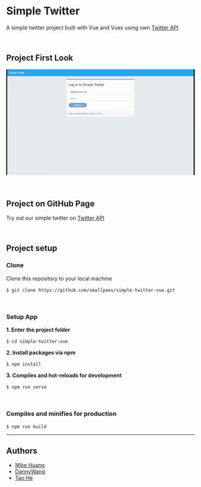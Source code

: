 # Simple Twitter
A simple twitter project built with Vue and Vuex using own [Twitter API](https://github.com/smallpaes/simple-twitter-express-starter)

<p>&nbsp;</p>

## Project First Look
![Simple Twitter Project First Look](project-first-look.gif)

<p>&nbsp;</p>

## Project on GitHub Page
Try out our simple twitter on [Twitter API](https://smallpaes.github.io/simple-twitter-vue/)

<p>&nbsp;</p>

## Project setup
### Clone

Clone this repository to your local machine

```
$ git clone https://github.com/smallpaes/simple-twitter-vue.git
```

<p>&nbsp;</p>

### Setup App
**1. Enter the project folder**

```
$ cd simple-twitter-vue
```

**2. Install packages via npm**

```
$ npm install
```

**3. Compiles and hot-reloads for development**
```
$ npm run serve
```

<p>&nbsp;</p>

### Compiles and minifies for production
```
$ npm run build
```

___


## Authors
- [Mike Huang](https://github.com/smallpaes)
- [DannyWang](https://github.com/windate3411)
- [Tao He](https://github.com/cTaohe)